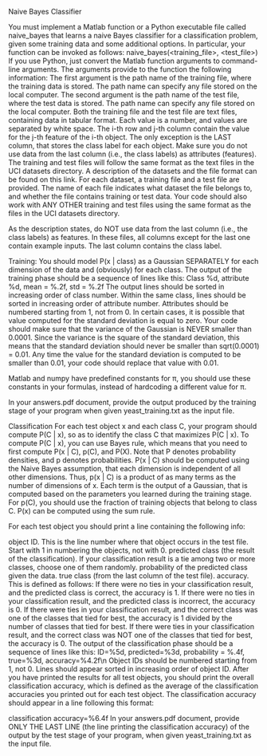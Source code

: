 Naive Bayes Classifier

You must implement a Matlab function or a Python executable file called naive_bayes that learns a naive Bayes classifier for a classification problem, given some training data and some additional options. In particular, your function can be invoked as follows:
naive_bayes(<training_file>, <test_file>)
If you use Python, just convert the Matlab function arguments to command-line arguments. The arguments provide to the function the following information:
The first argument is the path name of the training file, where the training data is stored. The path name can specify any file stored on the local computer.
The second argument is the path name of the test file, where the test data is stored. The path name can specify any file stored on the local computer.
Both the training file and the test file are text files, containing data in tabular format. Each value is a number, and values are separated by white space. The i-th row and j-th column contain the value for the j-th feature of the i-th object. The only exception is the LAST column, that stores the class label for each object. Make sure you do not use data from the last column (i.e., the class labels) as attributes (features).
The training and test files will follow the same format as the text files in the UCI datasets directory. A description of the datasets and the file format can be found on this link. For each dataset, a training file and a test file are provided. The name of each file indicates what dataset the file belongs to, and whether the file contains training or test data. Your code should also work with ANY OTHER training and test files using the same format as the files in the UCI datasets directory.

As the description states, do NOT use data from the last column (i.e., the class labels) as features. In these files, all columns except for the last one contain example inputs. The last column contains the class label.

Training:
You should model P(x | class) as a Gaussian SEPARATELY for each dimension of the data and (obviously) for each class. The output of the training phase should be a sequence of lines like this:
Class %d, attribute %d, mean = %.2f, std = %.2f
The output lines should be sorted in increasing order of class number. Within the same class, lines should be sorted in increasing order of attribute number. Attributes should be numbered starting from 1, not from 0.
In certain cases, it is possible that value computed for the standard deviation is equal to zero. Your code should make sure that the variance of the Gaussian is NEVER smaller than 0.0001. Since the variance is the square of the standard deviation, this means that the standard deviation should never be smaller than sqrt(0.0001) = 0.01. Any time the value for the standard deviation is computed to be smaller than 0.01, your code should replace that value with 0.01.

Matlab and numpy have predefined constants for π, you should use these constants in your formulas, instead of hardcoding a different value for π.

In your answers.pdf document, provide the output produced by the training stage of your program when given yeast_training.txt as the input file.

Classification
For each test object x and each class C, your program should compute P(C | x), so as to identify the class C that maximizes P(C | x). To compute P(C | x), you can use Bayes rule, which means that you need to first compute P(x | C), p(C), and P(X). Note that P denotes probability densities, and p denotes probabilities.
P(x | C) should be computed using the Naive Bayes assumption, that each dimension is independent of all other dimensions. Thus, p(x | C) is a product of as many terms as the number of dimensions of x. Each term is the output of a Gaussian, that is computed based on the parameters you learned during the training stage. For p(C), you should use the fraction of training objects that belong to class C. P(x) can be computed using the sum rule.

For each test object you should print a line containing the following info:

object ID. This is the line number where that object occurs in the test file. Start with 1 in numbering the objects, not with 0.
predicted class (the result of the classification). If your classification result is a tie among two or more classes, choose one of them randomly.
probability of the predicted class given the data.
true class (from the last column of the test file).
accuracy. This is defined as follows:
If there were no ties in your classification result, and the predicted class is correct, the accuracy is 1.
If there were no ties in your classification result, and the predicted class is incorrect, the accuracy is 0.
If there were ties in your classification result, and the correct class was one of the classes that tied for best, the accuracy is 1 divided by the number of classes that tied for best.
If there were ties in your classification result, and the correct class was NOT one of the classes that tied for best, the accuracy is 0.
The output of the classification phase should be a sequence of lines like this:
ID=%5d, predicted=%3d, probability = %.4f, true=%3d, accuracy=%4.2f\n
Object IDs should be numbered starting from 1, not 0. Lines should appear sorted in increasing order of object ID.
After you have printed the results for all test objects, you should print the overall classification accuracy, which is defined as the average of the classification accuracies you printed out for each test object. The classification accuracy should appear in a line following this format:

classification accuracy=%6.4f
In your answers.pdf document, provide ONLY THE LAST LINE (the line printing the classification accuracy) of the output by the test stage of your program, when given yeast_training.txt as the input file.
